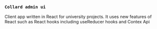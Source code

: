 ### `Collard admin ui`
Client app written in React for university projects. It uses new features of React such as React hooks including useReducer hooks and Contex Api
